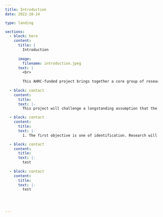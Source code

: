 ```yaml
---
title: Introduction
date: 2022-10-24

type: landing

sections:
  - block: hero
    content:
      title: |
        Introduction
        
      image:
        filename: introduction.jpeg
      text: |
        <br>
        
        This AHRC-funded project brings together a core group of researchers with established expertise in different aspects of the film industry to explore the role of women in the Italian film industry between 1945 and 1985.
  
  - block: contact
    content:
      title: 
      text: |-
        This project will challenge a longstanding assumption that the many achievements of Italian cinema in the decades after World War Two were entirely due to the creative genius of a handful of male directors and the business acumen of the big producers who supported them. This picture of one of the world’s largest film industries ignores the fundamental role played by women at every level. We will explore female contributions that often remained invisible and which have been granted minimal space in film history. The project will bring to the surface a series of personal trajectories, histories of trades and functions, family stories and institutional practices that will illuminate the workings of an industry of global significance. At the same time, it will engage with creative practitioners, industry officials and workers in Italy and the UK to support - through research and policy recommendations - efforts to address the prevailing culture of gender-discrimination in media industries. In this way, history will be used as a critical weapon to disrupt prevalent understandings of gendered labour and challenge the traditional focus on predominantly male figures of visible achievement. 

  - block: contact
    content:
      title: 
      text: |-
        1. The first objective is one of identification. Research will extend knowledge of women working as screenwriters, assistant directors, editors, production managers, producers, legal officers and set and costume designers.    

  - block: contact
    content:
      title: 
      text: |-    
        test
      
  - block: contact
    content:
      title: 
      text: |-    
        test      
 
      


---
```





